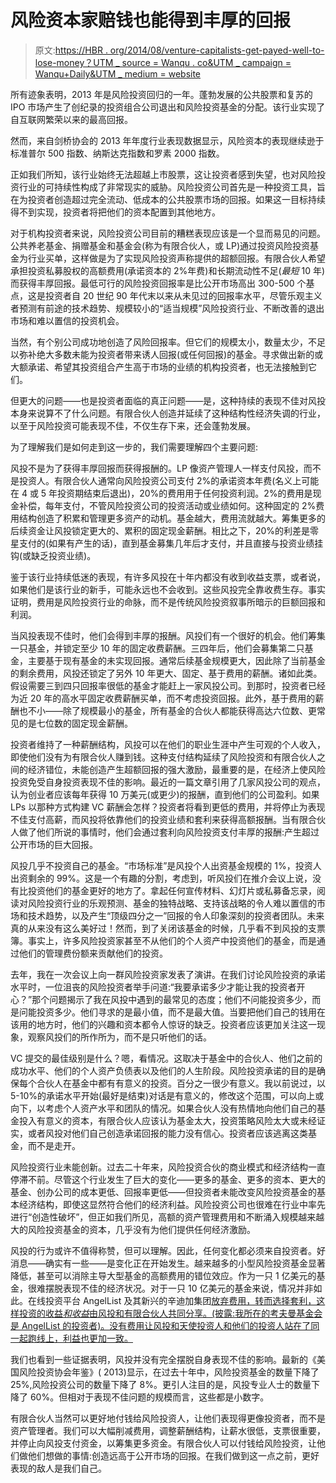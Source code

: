 # 风险资本家赔钱也能得到丰厚的回报

> 原文:[https://HBR . org/2014/08/venture-capitalists-get-payed-well-to-lose-money？UTM _ source = Wanqu . co&UTM _ campaign = Wanqu+Daily&UTM _ medium = website](https://hbr.org/2014/08/venture-capitalists-get-paid-well-to-lose-money?utm_source=wanqu.co&utm_campaign=Wanqu+Daily&utm_medium=website)

所有迹象表明，2013 年是风险投资回归的一年。蓬勃发展的公共股票和复苏的 IPO 市场产生了创纪录的投资组合公司退出和风险投资基金的分配。该行业实现了自互联网繁荣以来的最高回报。

然而，来自剑桥协会的 2013 年年度行业表现数据显示，风险资本的表现继续逊于标准普尔 500 指数、纳斯达克指数和罗素 2000 指数。

正如我们所知，该行业始终无法超越上市股票，这让投资者感到失望，也对风险投资行业的可持续性构成了非常现实的威胁。风险投资公司首先是一种投资工具，旨在为投资者创造超过完全流动、低成本的公共股票市场的回报。如果这一目标持续得不到实现，投资者将把他们的资本配置到其他地方。

对于机构投资者来说，风险投资公司目前的糟糕表现应该是一个显而易见的问题。公共养老基金、捐赠基金和基金会(称为有限合伙人，或 LP)通过投资风险投资基金为行业买单，这样做是为了实现风险投资声称提供的超额回报。有限合伙人希望承担投资私募股权的高额费用(承诺资本的 2%年费)和长期流动性不足(*最短* 10 年)而获得丰厚回报。最低可行的风险投资回报率是比公开市场高出 300-500 个基点，这是投资者自 20 世纪 90 年代末以来从未见过的回报率水平，尽管乐观主义者预测有前途的技术趋势、规模较小的“适当规模”风险投资行业、不断改善的退出市场和难以置信的投资机会。

当然，有个别公司成功地创造了风险回报率。但它们的规模太小，数量太少，不足以弥补绝大多数未能为投资者带来诱人回报(或任何回报)的基金。寻求做出新的或大额承诺、希望其投资组合产生高于市场的业绩的机构投资者，也无法接触到它们。

但更大的问题——也是投资者面临的真正问题——是，这种持续的表现不佳对风投本身来说算不了什么问题。有限合伙人创造并延续了这种结构性经济失调的行业，以至于风险投资可能表现不佳，不仅生存下来，还会蓬勃发展。

为了理解我们是如何走到这一步的，我们需要理解四个主要问题:

风投不是为了获得丰厚回报而获得报酬的。LP 像资产管理人一样支付风投，而不是投资人。有限合伙人通常向风险投资公司支付 2%的承诺资本年费(名义上可能在 4 或 5 年投资期结束后退出)，20%的费用用于任何投资利润。2%的费用是现金补偿，每年支付，不管风险投资公司的投资活动或业绩如何。这种固定的 2%费用结构创造了积累和管理更多资产的动机。基金越大，费用流就越大。筹集更多的后续资金让风投锁定更大的、累积的固定现金薪酬。相比之下，20%的利差是零星支付的(如果有产生的话)，直到基金募集几年后才支付，并且直接与投资业绩挂钩(或缺乏投资业绩)。

鉴于该行业持续低迷的表现，有许多风投在十年内都没有收到收益支票，或者说，如果他们是该行业的新手，可能永远也不会收到。这些风投完全靠收费生存。事实证明，费用是风险投资行业的命脉，而不是传统风险投资叙事所暗示的巨额回报和利润。

当风投表现不佳时，他们会得到丰厚的报酬。风投们有一个很好的机会。他们筹集一只基金，并锁定至少 10 年的固定收费薪酬。三四年后，他们会募集第二只基金，主要基于现有基金的未实现回报。通常后续基金规模更大，因此除了当前基金的剩余费用，风投还锁定了另外 10 年更大、固定、基于费用的薪酬。诸如此类。假设需要三到四只回报率很低的基金才能赶上一家风投公司。到那时，投资者已经为近 20 年的高水平固定收费薪酬买单，而不考虑投资回报。此外，基于费用的薪酬也不小——除了规模最小的基金，所有基金的合伙人都能获得高达六位数、更常见的是七位数的固定现金薪酬。

投资者维持了一种薪酬结构，风投可以在他们的职业生涯中产生可观的个人收入，即使他们没有为有限合伙人赚到钱。这种支付结构延续了风险投资和有限合伙人之间的经济错位，未能创造产生超额回报的强大激励，最重要的是，在经济上使风险投资免受自身投资表现不佳的影响。最近的一篇文章引用了几家风投公司的观点，认为创业者应该每年获得 10 万美元(或更少)的报酬，直到他们的公司盈利。如果 LPs 以那种方式构建 VC 薪酬会怎样？投资者将看到更低的费用，并将停止为表现不佳支付高薪，而风投将依靠他们的投资业绩和套利来获得高额报酬。当有限合伙人做了他们所说的事情时，他们会通过套利向风险投资支付丰厚的报酬:产生超过公开市场的巨大回报。

风投几乎不投资自己的基金。“市场标准”是风投个人出资基金规模的 1%，投资人出资剩余的 99%。这是一个有趣的分割，考虑到，听风投们在推介会议上说，没有比投资他们的基金更好的地方了。拿起任何宣传材料、幻灯片或私募备忘录，阅读对风险投资行业的乐观预测、基金的独特战略、支持该战略的令人难以置信的市场和技术趋势，以及产生“顶级四分之一”回报的令人印象深刻的投资者团队。未来真的从来没有这么美好过！然而，到了关闭该基金的时候，几乎看不到风投的支票簿。事实上，许多风险投资家甚至不从他们的个人资产中投资他们的基金，而是通过他们的管理费份额来贡献他们的投资。

去年，我在一次会议上向一群风险投资家发表了演讲。在我们讨论风险投资的承诺水平时，一位沮丧的风险投资者举手问道:“我要承诺多少才能让我的投资者开心？”那个问题揭示了我在风投中遇到的最常见的态度；他们不问能投资多少，而是问能投资多少。他们寻求的是最小值，而不是最大值。当要把他们自己的钱用在该用的地方时，他们的兴趣和资本都令人惊讶的缺乏。投资者应该更加关注这一现象，观察风投们的所作所为，而不是只听他们的话。

VC 提交的最佳级别是什么？嗯，看情况。这取决于基金中的合伙人、他们之前的成功水平、他们的个人资产负债表以及他们的人生阶段。风险投资承诺的目的是确保每个合伙人在基金中都有有意义的投资。百分之一很少有意义。我以前说过，以 5-10%的承诺水平开始(最好是结束)对话是有意义的，修改这个范围，可以向上或向下，以考虑个人资产水平和团队的情况。如果合伙人没有热情地向他们自己的基金投入有意义的资本，有限合伙人应该认为基金太大，投资策略风险太大或未经证实，或者风投对他们自己创造承诺回报的能力没有信心。投资者应该逃离这类基金，而不是走开。

风险投资行业未能创新。过去二十年来，风险投资合伙的商业模式和经济结构一直停滞不前。尽管这个行业发生了巨大的变化——更多的基金、更多的资本、更大的基金、创办公司的成本更低、回报率更低——但投资者未能改变风险投资基金的基本经济结构，即使这显然符合他们的经济利益。风险投资公司也很难在行业中率先进行“创造性破坏”，但正如我们所见，高额的资产管理费用和不断涌入规模越来越大的风险投资基金的资本，几乎没有为他们提供任何经济激励。

风投的行为或许不值得称赞，但可以理解。因此，任何变化都必须来自投资者。好消息——确实有一些——是变化正在开始发生。越来越多的小型风险投资基金显著降低，甚至可以消除主导大型基金的高额费用的错位效应。作为一只 1 亿美元的基金，很难摆脱表现不佳的经济状况。对于一只 10 亿美元的基金来说，情况并非如此。在线投资平台 AngelList 及其新兴的辛迪加集团[放弃费用，转而选择套利，这样投资的收益*和收益*由风投和有限合伙人共同分享。(披露:我所在的考夫曼基金会是 AngelList 的投资者)。没有费用让风投和天使投资人和他们的投资人站在了同一起跑线上，利益也更加一致。](https://angel.co/syndicates)

我们也看到一些证据表明，风投并没有完全摆脱自身表现不佳的影响。最新的《美国风险投资协会年鉴》( 2013)显示，在过去十年中，风险投资基金的数量下降了 25%,风险投资公司的数量下降了 8%。更引人注目的是，风投专业人士的数量下降了 60%。但相对于表现不佳问题的规模而言，这些都是小数字。

有限合伙人当然可以更好地付钱给风险投资人，让他们表现得更像投资者，而不是资产管理者。我们可以大幅削减费用，调整薪酬结构，让薪水很低，支票很重要，并停止向风投支付资金，以筹集更多资金。有限合伙人可以付钱给风险投资，让他们做他们想做的事情:创造远高于公开市场的回报。在我们做到这一点之前，更好表现的敌人是我们自己。